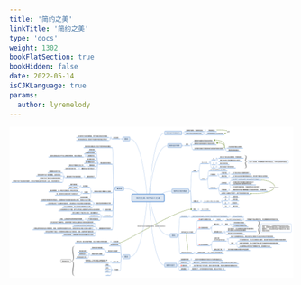 ```yaml
---
title: '简约之美'
linkTitle: '简约之美'
type: 'docs'
weight: 1302
bookFlatSection: true
bookHidden: false
date: 2022-05-14
isCJKLanguage: true
params:
  author: lyremelody
---
```


![](images/code-simplicity-the-science-of-development.png)
